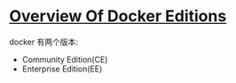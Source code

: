 # [Overview Of Docker Editions](https://docs.docker.com/install/overview/)

docker 有两个版本:

- Community Edition(CE)
- Enterprise Edition(EE)
